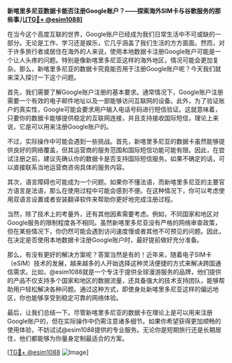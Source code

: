 **新喀里多尼亚数据卡能否注册Google账户？——探索海外SIM卡与谷歌服务的那些事儿[[TG💪+ @esim1088](https://t.me/s/esim1088)]**

在当今这个高度互联的世界，Google账户已经成为我们日常生活中不可或缺的一部分。无论是工作、学习还是娱乐，它几乎涵盖了我们生活的方方面面。然而，对于许多旅行者或居住在海外的人来说，使用本地数据卡注册Google账户可能是一个让人头疼的问题。特别是像新喀里多尼亚这样的海外地区，情况可能会更加复杂。那么，新喀里多尼亚的数据卡究竟能否用于注册Google账户呢？今天我们就来深入探讨一下这个问题。

首先，我们需要了解Google账户注册的基本要求。通常情况下，Google账户注册需要一个有效的电子邮件地址以及一部能够访问互联网的设备。此外，为了验证账户的真实性，Google可能会要求用户输入电话号码进行短信验证。这就意味着，只要你的数据卡能够提供稳定的互联网连接，并且支持接收国际短信，理论上来说，它是可以用来注册Google账户的。

不过，实际操作中可能会遇到一些挑战。首先，新喀里多尼亚的数据卡虽然能够提供良好的网络覆盖，但其运营商的服务范围和国际短信功能可能有限。因此，在尝试注册之前，建议先确认你的数据卡是否支持国际短信服务。如果不确定的话，可以直接联系当地运营商咨询具体的服务内容。

其次，语言障碍也可能成为一个问题。如果你不懂法语，而新喀里多尼亚的主要官方语言是法语，那么在使用过程中可能会感到不便。在这种情况下，你可以考虑使用双语言设置或者安装翻译软件来帮助你更好地完成注册过程。

当然，除了技术上的考量外，还有其他因素需要考虑。例如，不同国家和地区对Google服务的限制程度各不相同。虽然新喀里多尼亚没有严格的网络审查政策，但在某些情况下，你仍然可能会遇到访问速度慢或者其他不可预见的问题。因此，在决定是否使用本地数据卡注册Google账户时，最好提前做好充分准备。

那么，有没有更好的解决方案呢？答案当然是有的！近年来，随着电子SIM卡（eSIM）技术的发展，越来越多的人开始选择这种灵活便捷的方式来解决跨国通信需求。比如，@esim1088就是一个专注于提供全球漫游服务的品牌，他们提供的产品不仅支持多个国家和地区的数据流量，还具备强大的技术支持团队，能够帮助用户轻松解决各种问题。通过这种方式，即使身处新喀里多尼亚这样的偏远地区，你也能够享受到稳定可靠的网络体验。

最后，让我们总结一下。尽管新喀里多尼亚的数据卡在理论上是可以用来注册Google账户的，但在实际操作中仍需注意诸多细节。如果你希望获得更加顺畅的使用体验，不妨试试@esim1088提供的专业服务。无论你是短期旅行还是长期居住，他们都能够为你量身定制最适合的方案。

[[TG💪+ @esim1088](https://t.me/s/esim1088) ![Image](https://i.postimg.cc/4NQfJmqS/Snipaste-2025-05-13-00-14-12.png)]